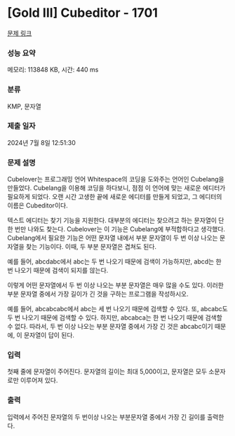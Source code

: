 # [Gold III] Cubeditor - 1701 

[문제 링크](https://www.acmicpc.net/problem/1701) 

### 성능 요약

메모리: 113848 KB, 시간: 440 ms

### 분류

KMP, 문자열

### 제출 일자

2024년 7월 8일 12:51:30

### 문제 설명

<p>Cubelover는 프로그래밍 언어 Whitespace의 코딩을 도와주는 언어인 Cubelang을 만들었다. Cubelang을 이용해 코딩을 하다보니, 점점 이 언어에 맞는 새로운 에디터가 필요하게 되었다. 오랜 시간 고생한 끝에 새로운 에디터를 만들게 되었고, 그 에디터의 이름은 Cubeditor이다.</p>

<p>텍스트 에디터는 찾기 기능을 지원한다. 대부분의 에디터는 찾으려고 하는 문자열이 단 한 번만 나와도 찾는다. Cubelover는 이 기능은 Cubelang에 부적합하다고 생각했다. Cubelang에서 필요한 기능은 어떤 문자열 내에서 부분 문자열이 두 번 이상 나오는 문자열을 찾는 기능이다. 이때, 두 부분 문자열은 겹쳐도 된다.</p>

<p>예를 들어, abcdabc에서 abc는 두 번 나오기 때문에 검색이 가능하지만, abcd는 한 번 나오기 때문에 검색이 되지를 않는다.</p>

<p>이렇게 어떤 문자열에서 두 번 이상 나오는 부분 문자열은 매우 많을 수도 있다. 이러한 부분 문자열 중에서 가장 길이가 긴 것을 구하는 프로그램을 작성하시오.</p>

<p>예를 들어, abcabcabc에서 abc는 세 번 나오기 때문에 검색할 수 있다. 또, abcabc도 두 번 나오기 때문에 검색할 수 있다. 하지만, abcabca는 한 번 나오기 때문에 검색할 수 없다. 따라서, 두 번 이상 나오는 부분 문자열 중에서 가장 긴 것은 abcabc이기 때문에, 이 문자열이 답이 된다.</p>

### 입력 

 <p>첫째 줄에 문자열이 주어진다. 문자열의 길이는 최대 5,000이고, 문자열은 모두 소문자로만 이루어져 있다.</p>

### 출력 

 <p>입력에서 주어진 문자열의 두 번이상 나오는 부분문자열 중에서 가장 긴 길이를 출력한다.</p>

